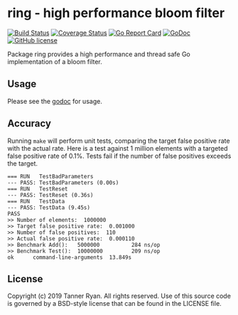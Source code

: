 # ring - high performance bloom filter
[![Build
Status](https://travis-ci.org/TheTannerRyan/ring.svg?branch=master)](https://travis-ci.org/TheTannerRyan/ring)
[![Coverage
Status](https://coveralls.io/repos/github/TheTannerRyan/ring/badge.svg?branch=master)](https://coveralls.io/github/TheTannerRyan/ring?branch=master)
[![Go Report
Card](https://goreportcard.com/badge/github.com/thetannerryan/ring)](https://goreportcard.com/report/github.com/thetannerryan/ring)
[![GoDoc](https://godoc.org/github.com/TheTannerRyan/ring?status.svg)](https://godoc.org/github.com/TheTannerRyan/ring)
[![GitHub
license](https://img.shields.io/github/license/thetannerryan/ring.svg)](https://github.com/TheTannerRyan/ring/blob/master/LICENSE)

Package ring provides a high performance and thread safe Go implementation of a
bloom filter.

## Usage
Please see the [godoc](https://godoc.org/github.com/TheTannerRyan/ring) for
usage.

## Accuracy
Running `make` will perform unit tests, comparing the target false positive rate
with the actual rate. Here is a test against 1 million elements with a targeted
false positive rate of 0.1%. Tests fail if the number of false positives exceeds
the target.
```
=== RUN   TestBadParameters
--- PASS: TestBadParameters (0.00s)
=== RUN   TestReset
--- PASS: TestReset (0.36s)
=== RUN   TestData
--- PASS: TestData (9.45s)
PASS
>> Number of elements:  1000000
>> Target false positive rate:  0.001000
>> Number of false positives:  110
>> Actual false positive rate:  0.000110
>> Benchmark Add():   5000000          284 ns/op
>> Benchmark Test():  10000000         209 ns/op
ok      command-line-arguments  13.849s
```

## License
Copyright (c) 2019 Tanner Ryan. All rights reserved. Use of this source code is
governed by a BSD-style license that can be found in the LICENSE file.
